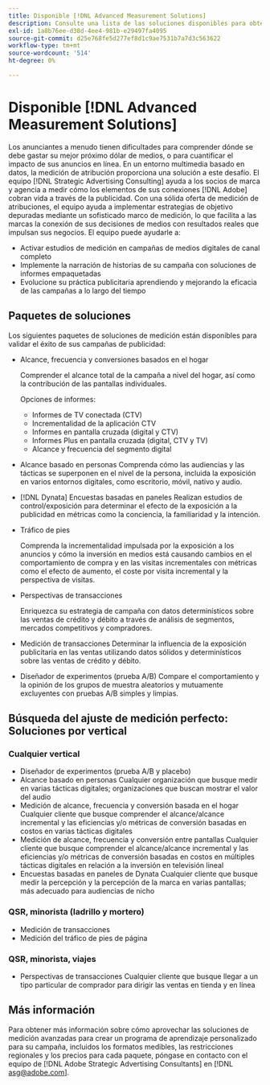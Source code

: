 ```yaml
---
title: Disponible [!DNL Advanced Measurement Solutions]
description: Consulte una lista de las soluciones disponibles para obtener mediciones avanzadas.
exl-id: 1a8b76ee-d38d-4ee4-981b-e29497fa4095
source-git-commit: d25e768fe5d277ef8d1c9ae7531b7a7d3c563622
workflow-type: tm+mt
source-wordcount: '514'
ht-degree: 0%

---
```


# Disponible [!DNL Advanced Measurement Solutions]

Los anunciantes a menudo tienen dificultades para comprender dónde se debe gastar su mejor próximo dólar de medios, o para cuantificar el impacto de sus anuncios en línea. En un entorno multimedia basado en datos, la medición de atribución proporciona una solución a este desafío. El equipo [!DNL Strategic Advertising Consulting] ayuda a los socios de marca y agencia a medir cómo los elementos de sus conexiones [!DNL Adobe] cobran vida a través de la publicidad. Con una sólida oferta de medición de atribuciones, el equipo ayuda a implementar estrategias de objetivo depuradas mediante un sofisticado marco de medición, lo que facilita a las marcas la conexión de sus decisiones de medios con resultados reales que impulsan sus negocios. El equipo puede ayudarle a:

* Activar estudios de medición en campañas de medios digitales de canal completo
* Implemente la narración de historias de su campaña con soluciones de informes empaquetadas
* Evolucione su práctica publicitaria aprendiendo y mejorando la eficacia de las campañas a lo largo del tiempo

## Paquetes de soluciones

Los siguientes paquetes de soluciones de medición están disponibles para validar el éxito de sus campañas de publicidad:

* Alcance, frecuencia y conversiones basados en el hogar

   Comprender el alcance total de la campaña a nivel del hogar, así como la contribución de las pantallas individuales.

   Opciones de informes:
   * Informes de TV conectada (CTV)
   * Incrementalidad de la aplicación CTV
   * Informes en pantalla cruzada (digital y CTV)
   * Informes Plus en pantalla cruzada (digital, CTV y TV)
   * Alcance y frecuencia del segmento digital

* Alcance basado en personas
Comprenda cómo las audiencias y las tácticas se superponen en el nivel de la persona, incluida la exposición en varios entornos digitales, como escritorio, móvil, nativo y audio.

* [!DNL Dynata] Encuestas basadas en paneles Realizan estudios de control/exposición para determinar el efecto de la exposición a la publicidad en métricas como la conciencia, la familiaridad y la intención.

* Tráfico de pies

   Comprenda la incrementalidad impulsada por la exposición a los anuncios y cómo la inversión en medios está causando cambios en el comportamiento de compra y en las visitas incrementales con métricas como el efecto de aumento, el coste por visita incremental y la perspectiva de visitas.

* Perspectivas de transacciones

   Enriquezca su estrategia de campaña con datos determinísticos sobre las ventas de crédito y débito a través de análisis de segmentos, mercados competitivos y compradores.

* Medición de transacciones
Determinar la influencia de la exposición publicitaria en las ventas utilizando datos sólidos y determinísticos sobre las ventas de crédito y débito.

* Diseñador de experimentos (prueba A/B)
Compare el comportamiento y la opinión de los grupos de muestra aleatorios y mutuamente excluyentes con pruebas A/B simples y limpias.

## Búsqueda del ajuste de medición perfecto: Soluciones por vertical

### Cualquier vertical

* Diseñador de experimentos (prueba A/B y placebo)
* Alcance basado en personas
Cualquier organización que busque medir en varias tácticas digitales; organizaciones que buscan mostrar el valor del audio
* Medición de alcance, frecuencia y conversión basada en el hogar
Cualquier cliente que busque comprender el alcance/alcance incremental y las eficiencias y/o métricas de conversión basadas en costos en varias tácticas digitales
* Medición de alcance, frecuencia y conversión entre pantallas
Cualquier cliente que busque comprender el alcance/alcance incremental y las eficiencias y/o métricas de conversión basadas en costos en múltiples tácticas digitales en relación a la inversión en televisión lineal
* Encuestas basadas en paneles de Dynata
Cualquier cliente que busque medir la percepción y la percepción de la marca en varias pantallas; más adecuado para audiencias de nicho

### QSR, minorista (ladrillo y mortero)

* Medición de transacciones
* Medición del tráfico de pies de página

### QSR, minorista, viajes

* Perspectivas de transacciones
Cualquier cliente que busque llegar a un tipo particular de comprador para dirigir las ventas en tienda y en línea

## Más información

Para obtener más información sobre cómo aprovechar las soluciones de medición avanzadas para crear un programa de aprendizaje personalizado para su campaña, incluidos los formatos medibles, las restricciones regionales y los precios para cada paquete, póngase en contacto con el equipo de [!DNL Adobe Strategic Advertising Consultants] en [!DNL asg@adobe.com].
